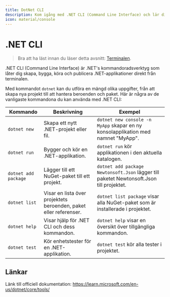 ```yaml
---
title: DotNet CLI
description: Kom igång med .NET CLI (Command Line Interface) och lär dig grundläggande kommandon för att skapa, bygga och köra .NET-applikationer.
icon: material/console
---
```


# .NET CLI

> Bra att ha läst innan du läser detta avsnitt: [Terminalen](../datorkunskap/console.md).

.NET CLI (Command Line Interface) är .NET's kommandoradsverktyg som låter dig skapa, bygga, köra och publicera .NET-applikationer direkt från terminalen.  

Med kommandot `dotnet` kan du utföra en mängd olika uppgifter, från att skapa nya projekt till att hantera beroenden och paket. Här är några av de vanligaste kommandona du kan använda med .NET CLI:

| Kommando | Beskrivning | Exempel |
|----------|-------------|---------|
| `dotnet new` | Skapa ett nytt .NET-projekt eller fil. | `dotnet new console -n MyApp` skapar en ny konsolapplikation med namnet "MyApp". |
| `dotnet run` | Bygger och kör en .NET-applikation. | `dotnet run` kör applikationen i den aktuella katalogen. |
| `dotnet add package` | Lägger till ett NuGet-paket till ett projekt. | `dotnet add package Newtonsoft.Json` lägger till paketet Newtonsoft.Json till projektet. |
| `dotnet list` | Visar en lista över projektets beroenden, paket eller referenser. | `dotnet list package` visar alla NuGet-paket som är installerade i projektet. |
| `dotnet help` | Visar hjälp för .NET CLI och dess kommandon. | `dotnet help` visar en översikt över tillgängliga kommandon. |
| `dotnet test` | Kör enhetstester för en .NET-applikation. | `dotnet test` kör alla tester i projektet. |

## Länkar

Länk till officiell dokumentation: https://learn.microsoft.com/en-us/dotnet/core/tools/